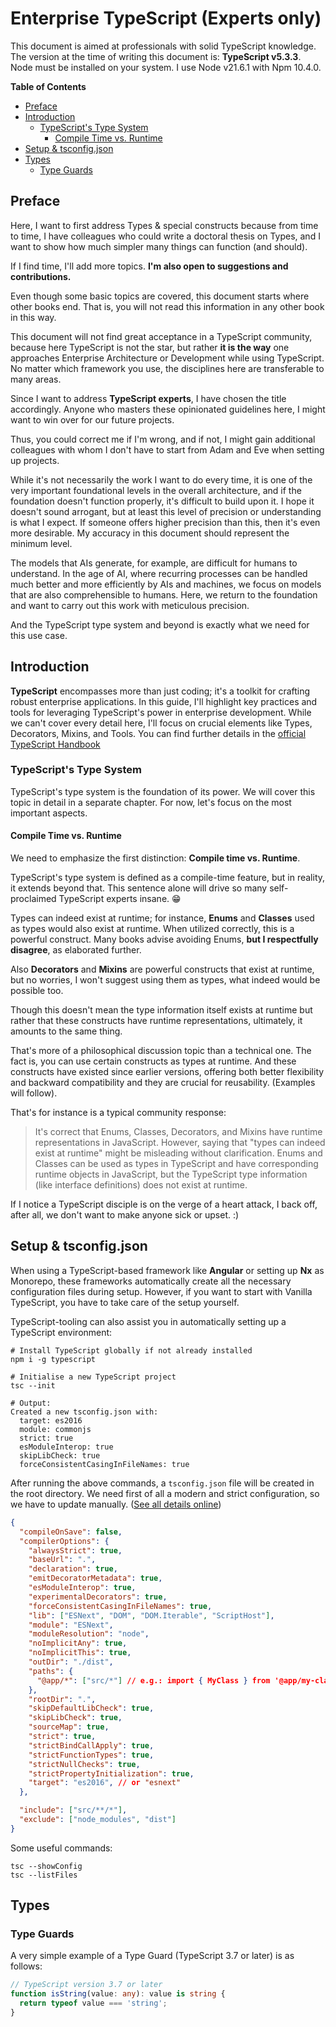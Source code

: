 # Enterprise TypeScript (Experts only)

This document is aimed at professionals with solid TypeScript knowledge. The version at the time of writing this document is: **TypeScript v5.3.3**. Node must be installed on your system. I use Node v21.6.1 with Npm 10.4.0.

**Table of Contents**

<!-- @import "[TOC]" {cmd="toc" depthFrom=2 depthTo=6 orderedList=false} -->

<!-- code_chunk_output -->

- [Preface](#preface)
- [Introduction](#introduction)
  - [TypeScript's Type System](#typescripts-type-system)
    - [Compile Time vs. Runtime](#compile-time-vs-runtime)
- [Setup & tsconfig.json](#setup--tsconfigjson)
- [Types](#types)
  - [Type Guards](#type-guards)

<!-- /code_chunk_output -->

## Preface

Here, I want to first address Types & special constructs because from time to time, I have colleagues who could write a doctoral thesis on Types, and I want to show how much simpler many things can function (and should).

If I find time, I'll add more topics. **I'm also open to suggestions and contributions.**

Even though some basic topics are covered, this document starts where other books end. That is, you will not read this information in any other book in this way.

This document will not find great acceptance in a TypeScript community, because here TypeScript is not the star, but rather **it is the way** one approaches Enterprise Architecture or Development while using TypeScript. No matter which framework you use, the disciplines here are transferable to many areas.

Since I want to address **TypeScript experts**, I have chosen the title accordingly. Anyone who masters these opinionated guidelines here, I might want to win over for our future projects.

Thus, you could correct me if I'm wrong, and if not, I might gain additional colleagues with whom I don't have to start from Adam and Eve when setting up projects.

While it's not necessarily the work I want to do every time, it is one of the very important foundational levels in the overall architecture, and if the foundation doesn't function properly, it's difficult to build upon it. I hope it doesn't sound arrogant, but at least this level of precision or understanding is what I expect. If someone offers higher precision than this, then it's even more desirable. My accuracy in this document should represent the minimum level.

The models that AIs generate, for example, are difficult for humans to understand. In the age of AI, where recurring processes can be handled much better and more efficiently by AIs and machines, we focus on models that are also comprehensible to humans. Here, we return to the foundation and want to carry out this work with meticulous precision.

And the TypeScript type system and beyond is exactly what we need for this use case.

## Introduction

**TypeScript** encompasses more than just coding; it's a toolkit for crafting robust enterprise applications. In this guide, I'll highlight key practices and tools for leveraging TypeScript's power in enterprise development. While we can't cover every detail here, I'll focus on crucial elements like Types, Decorators, Mixins, and Tools. You can find further details in the [official TypeScript Handbook](https://www.typescriptlang.org/docs/handbook/intro.html)

### TypeScript's Type System

TypeScript's type system is the foundation of its power. We will cover this topic in detail in a separate chapter. For now, let's focus on the most important aspects.

#### Compile Time vs. Runtime

We need to emphasize the first distinction: **Compile time vs. Runtime**.

TypeScript's type system is defined as a compile-time feature, but in reality, it extends beyond that. This sentence alone will drive so many self-proclaimed TypeScript experts insane. :grin:

Types can indeed exist at runtime; for instance, **Enums** and **Classes** used as types would also exist at runtime. When utilized correctly, this is a powerful construct. Many books advise avoiding Enums, **but I respectfully disagree**, as elaborated further.

Also **Decorators** and **Mixins** are powerful constructs that exist at runtime, but no worries, I won't suggest using them as types, what indeed would be possible too.

Though this doesn't mean the type information itself exists at runtime but rather that these constructs have runtime representations, ultimately, it amounts to the same thing.

That's more of a philosophical discussion topic than a technical one. The fact is, you can use certain constructs as types at runtime. And these constructs have existed since earlier versions, offering both better flexibility and backward compatibility and they are crucial for reusability.  (Examples will follow).

That's for instance is a typical community response:

> It's correct that Enums, Classes, Decorators, and Mixins have runtime representations in JavaScript. However, saying that "types can indeed exist at runtime" might be misleading without clarification. Enums and Classes can be used as types in TypeScript and have corresponding runtime objects in JavaScript, but the TypeScript type information (like interface definitions) does not exist at runtime.

If I notice a TypeScript disciple is on the verge of a heart attack, I back off, after all, we don't want to make anyone sick or upset. :)

## Setup & tsconfig.json

When using a TypeScript-based framework like **Angular** or setting up **Nx** as Monorepo, these frameworks automatically create all the necessary configuration files during setup. However, if you want to start with Vanilla TypeScript, you have to take care of the setup yourself.

TypeScript-tooling can also assist you in automatically setting up a TypeScript environment:

```shell
# Install TypeScript globally if not already installed
npm i -g typescript

# Initialise a new TypeScript project
tsc --init

# Output:
Created a new tsconfig.json with:
  target: es2016
  module: commonjs
  strict: true
  esModuleInterop: true
  skipLibCheck: true
  forceConsistentCasingInFileNames: true

```

After running the above commands, a `tsconfig.json` file will be created in the root directory. We need first of all a modern and strict configuration, so we have to update manually. ([See all details online](https://www.typescriptlang.org/tsconfig))

```json
{
  "compileOnSave": false,
  "compilerOptions": {
    "alwaysStrict": true,
    "baseUrl": ".",
    "declaration": true,
    "emitDecoratorMetadata": true,
    "esModuleInterop": true,
    "experimentalDecorators": true,
    "forceConsistentCasingInFileNames": true,
    "lib": ["ESNext", "DOM", "DOM.Iterable", "ScriptHost"],
    "module": "ESNext",
    "moduleResolution": "node",
    "noImplicitAny": true,
    "noImplicitThis": true,
    "outDir": "./dist",
    "paths": {
      "@app/*": ["src/*"] // e.g.: import { MyClass } from '@app/my-class';
    },
    "rootDir": ".",
    "skipDefaultLibCheck": true,
    "skipLibCheck": true,
    "sourceMap": true,
    "strict": true,
    "strictBindCallApply": true,
    "strictFunctionTypes": true,
    "strictNullChecks": true,
    "strictPropertyInitialization": true,
    "target": "es2016", // or "esnext"
  },

  "include": ["src/**/*"],
  "exclude": ["node_modules", "dist"]
}
```

Some useful commands:

```shell
tsc --showConfig
tsc --listFiles
```

## Types

### Type Guards

A very simple example of a Type Guard (TypeScript 3.7 or later) is as follows:

```typescript
// TypeScript version 3.7 or later
function isString(value: any): value is string {
  return typeof value === 'string';
}
```

